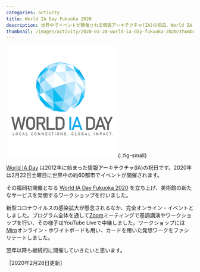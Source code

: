 ```yaml
---
categories: activity
title: World IA Day Fukuoka 2020
description: 世界中でイベントが開催される情報アーキテクチャ(IA)の祝日、World IA Dayの福岡版を立ち上げました。
thumbnail: /images/activity/2020-01-28-world-ia-day-fukuoka-2020/thumbnail.png
---
```


![World IA Day のロゴ](/images/activity/2020-01-28-world-ia-day-fukuoka-2020/thumbnail.png){:.fig-small}

[World IA Day](https://www.worldiaday.org/) は2012年に始まった情報アーキテクチャ(IA)の祝日です。2020年は2月22日土曜日に世界中の約60都市でイベントが開催されます。

その福岡初開催となる [World IA Day Fukuoka 2020](https://www.worldiaday.org/events/fukuoka/2020) を立ち上げ、美術館の新たなサービスを発想するワークショップを行いました。

新型コロナウイルスの感染拡大が懸念されるなか、完全オンライン・イベントとしました。プログラム全体を通して[Zoom](https://zoom.us/)ミーティングで基調講演やワークショップを行い、その様子はYouTube Liveで中継しました。ワークショップには[Miro](https://miro.com/)オンライン・ホワイトボードも用い、カードを用いた発想ワークをファシリテートしました。

翌年以降も継続的に開催していきたいと思います。

［2020年2月28日更新］
